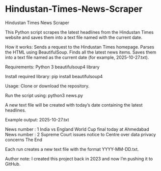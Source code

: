 # Hindustan-Times-News-Scraper
Hindustan Times News Scraper

This Python script scrapes the latest headlines from the Hindustan Times website and saves them into a text file named with the current date.

How it works:
Sends a request to the Hindustan Times homepage.
Parses the HTML using BeautifulSoup.
Finds all the latest news items.
Saves them into a text file named as the current date (for example, 2025-10-27.txt).

Requirements:
Python 3
beautifulsoup4 library

Install required library:
pip install beautifulsoup4

Usage:
Clone or download the repository.

Run the script using:
python3 news.py

A new text file will be created with today’s date containing the latest headlines.

Example output:
2025-10-27.txt

News number : 1
India vs England World Cup final today at Ahmedabad
News number : 2
Supreme Court issues notice to Centre over data privacy concerns
The End

Each run creates a new text file with the format YYYY-MM-DD.txt.

Author note:
I created this project back in 2023 and now I’m pushing it to GitHub.
